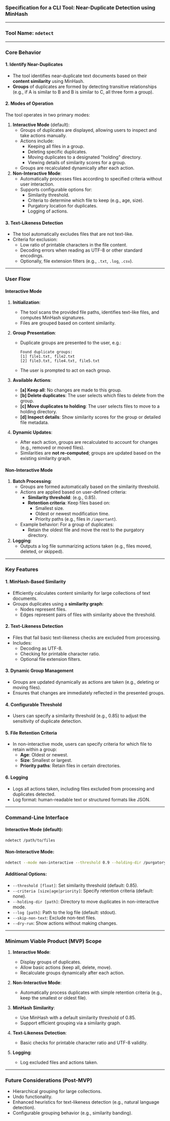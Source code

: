 ### **Specification for a CLI Tool: Near-Duplicate Detection using MinHash**

---

### **Tool Name**: `ndetect`

---

### **Core Behavior**

#### **1. Identify Near-Duplicates**
- The tool identifies near-duplicate text documents based on their **content similarity** using MinHash.
- **Groups** of duplicates are formed by detecting transitive relationships (e.g., if A is similar to B and B is similar to C, all three form a group).

#### **2. Modes of Operation**
The tool operates in two primary modes:
1. **Interactive Mode** (default):
   - Groups of duplicates are displayed, allowing users to inspect and take actions manually.
   - Actions include:
     - Keeping all files in a group.
     - Deleting specific duplicates.
     - Moving duplicates to a designated "holding" directory.
     - Viewing details of similarity scores for a group.
   - Groups are recalculated dynamically after each action.
2. **Non-Interactive Mode**:
   - Automatically processes files according to specified criteria without user interaction.
   - Supports configurable options for:
     - Similarity threshold.
     - Criteria to determine which file to keep (e.g., age, size).
     - Purgatory location for duplicates.
     - Logging of actions.

#### **3. Text-Likeness Detection**
- The tool automatically excludes files that are not text-like.
- Criteria for exclusion:
  - Low ratio of printable characters in the file content.
  - Decoding errors when reading as UTF-8 or other standard encodings.
  - Optionally, file extension filters (e.g., `.txt`, `.log`, `.csv`).

---

### **User Flow**

#### **Interactive Mode**
1. **Initialization**:
   - The tool scans the provided file paths, identifies text-like files, and computes MinHash signatures.
   - Files are grouped based on content similarity.

2. **Group Presentation**:
   - Duplicate groups are presented to the user, e.g.:
     ```
     Found duplicate groups:
     [1] file1.txt, file2.txt
     [2] file3.txt, file4.txt, file5.txt
     ```
   - The user is prompted to act on each group.

3. **Available Actions**:
   - **[a] Keep all**: No changes are made to this group.
   - **[b] Delete duplicates**: The user selects which files to delete from the group.
   - **[c] Move duplicates to holding**: The user selects files to move to a holding directory.
   - **[d] Inspect details**: Show similarity scores for the group or detailed file metadata.

4. **Dynamic Updates**:
   - After each action, groups are recalculated to account for changes (e.g., removed or moved files).
   - Similarities are **not re-computed**; groups are updated based on the existing similarity graph.

#### **Non-Interactive Mode**
1. **Batch Processing**:
   - Groups are formed automatically based on the similarity threshold.
   - Actions are applied based on user-defined criteria:
     - **Similarity threshold**: (e.g., 0.85).
     - **Retention criteria**: Keep files based on:
       - Smallest size.
       - Oldest or newest modification time.
       - Priority paths (e.g., files in `/important`).
   - Example behavior: For a group of duplicates:
     - Retain the oldest file and move the rest to the purgatory directory.
2. **Logging**:
   - Outputs a log file summarizing actions taken (e.g., files moved, deleted, or skipped).

---

### **Key Features**

#### **1. MinHash-Based Similarity**
- Efficiently calculates content similarity for large collections of text documents.
- Groups duplicates using a **similarity graph**:
  - Nodes represent files.
  - Edges represent pairs of files with similarity above the threshold.

#### **2. Text-Likeness Detection**
- Files that fail basic text-likeness checks are excluded from processing.
- Includes:
  - Decoding as UTF-8.
  - Checking for printable character ratio.
  - Optional file extension filters.

#### **3. Dynamic Group Management**
- Groups are updated dynamically as actions are taken (e.g., deleting or moving files).
- Ensures that changes are immediately reflected in the presented groups.

#### **4. Configurable Threshold**
- Users can specify a similarity threshold (e.g., 0.85) to adjust the sensitivity of duplicate detection.

#### **5. File Retention Criteria**
- In non-interactive mode, users can specify criteria for which file to retain within a group:
  - **Age**: Oldest or newest.
  - **Size**: Smallest or largest.
  - **Priority paths**: Retain files in certain directories.

#### **6. Logging**
- Logs all actions taken, including files excluded from processing and duplicates detected.
- Log format: human-readable text or structured formats like JSON.

---

### **Command-Line Interface**

#### **Interactive Mode** (default):
```bash
ndetect /path/to/files
```

#### **Non-Interactive Mode**:
```bash
ndetect --mode non-interactive --threshold 0.9 --holding-dir /purgatory --criteria size --log /output/log.txt
```

#### **Additional Options**:
- `--threshold [float]`: Set similarity threshold (default: 0.85).
- `--criteria [size|age|priority]`: Specify retention criteria (default: none).
- `--holding-dir [path]`: Directory to move duplicates in non-interactive mode.
- `--log [path]`: Path to the log file (default: stdout).
- `--skip-non-text`: Exclude non-text files.
- `--dry-run`: Show actions without making changes.

---

### **Minimum Viable Product (MVP) Scope**
1. **Interactive Mode**:
   - Display groups of duplicates.
   - Allow basic actions (keep all, delete, move).
   - Recalculate groups dynamically after each action.

2. **Non-Interactive Mode**:
   - Automatically process duplicates with simple retention criteria (e.g., keep the smallest or oldest file).

3. **MinHash Similarity**:
   - Use MinHash with a default similarity threshold of 0.85.
   - Support efficient grouping via a similarity graph.

4. **Text-Likeness Detection**:
   - Basic checks for printable character ratio and UTF-8 validity.

5. **Logging**:
   - Log excluded files and actions taken.

---

### **Future Considerations (Post-MVP)**
- Hierarchical grouping for large collections.
- Undo functionality.
- Enhanced heuristics for text-likeness detection (e.g., natural language detection).
- Configurable grouping behavior (e.g., similarity banding).
